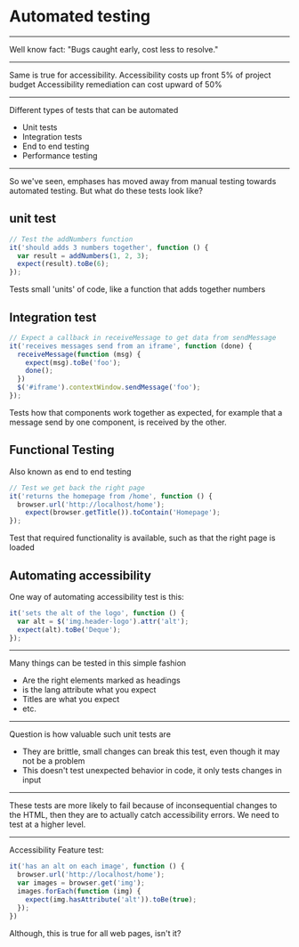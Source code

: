 # Automated testing

---
Well know fact: "Bugs caught early, cost less to resolve."

---
Same is true for accessibility.
Accessibility costs up front 5% of project budget
Accessibility remediation can cost upward of 50%

---
Different types of tests that can be automated
- Unit tests
- Integration tests
- End to end testing
- Performance testing

---
So we've seen, emphases has moved away from manual testing towards automated testing. But what do these tests look like?

## unit test
```javascript
// Test the addNumbers function
it('should adds 3 numbers together', function () {
  var result = addNumbers(1, 2, 3);
  expect(result).toBe(6);
});
```
Tests small 'units' of code, like a function that adds together numbers


## Integration test
```javascript
// Expect a callback in receiveMessage to get data from sendMessage
it('receives messages send from an iframe', function (done) {
  receiveMessage(function (msg) {
    expect(msg).toBe('foo');
    done();
  })
  $('#iframe').contextWindow.sendMessage('foo');
});
```
Tests how that components work together as expected, for example that a message send by one component, is received by the other.


## Functional Testing
Also known as end to end testing

```javascript
// Test we get back the right page
it('returns the homepage from /home', function () {
  browser.url('http://localhost/home');
    expect(browser.getTitle()).toContain('Homepage');
});
```
Test that required functionality is available, such as that the right page is loaded


## Automating accessibility
One way of automating accessibility test is this:

```javascript
it('sets the alt of the logo', function () {
  var alt = $('img.header-logo').attr('alt');
  expect(alt).toBe('Deque');
});
```

---
Many things can be tested in this simple fashion
- Are the right elements marked as headings
- is the lang attribute what you expect
- Titles are what you expect
- etc.

---
Question is how valuable such unit tests are
- They are brittle, small changes can break this test, even though it may not be a problem
- This doesn't test unexpected behavior in code, it only tests changes in input

---
These tests are more likely to fail because of inconsequential changes to the HTML, then they are to actually catch accessibility errors.
We need to test at a higher level.

---
Accessibility Feature test:

```javascript
it('has an alt on each image', function () {
  browser.url('http://localhost/home');
  var images = browser.get('img');
  images.forEach(function (img) {
    expect(img.hasAttribute('alt')).toBe(true);
  });
})
```
Although, this is true for all web pages, isn't it?
